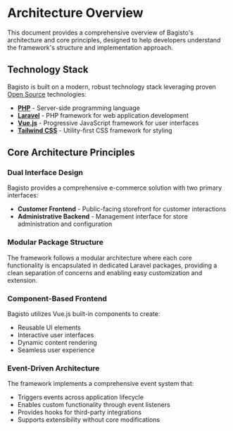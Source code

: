 # Architecture Overview

This document provides a comprehensive overview of Bagisto's architecture and core principles, designed to help developers understand the framework's structure and implementation approach.

## Technology Stack

Bagisto is built on a modern, robust technology stack leveraging proven [Open Source](https://en.wikipedia.org/wiki/Open_source) technologies:

- **[PHP](https://php.net)** - Server-side programming language
- **[Laravel](https://laravel.com)** - PHP framework for web application development
- **[Vue.js](https://vuejs.org/)** - Progressive JavaScript framework for user interfaces
- **[Tailwind CSS](https://tailwindcss.com/)** - Utility-first CSS framework for styling

## Core Architecture Principles

### Dual Interface Design

Bagisto provides a comprehensive e-commerce solution with two primary interfaces:

- **Customer Frontend** - Public-facing storefront for customer interactions
- **Administrative Backend** - Management interface for store administration and configuration

### Modular Package Structure

The framework follows a modular architecture where each core functionality is encapsulated in dedicated Laravel packages, providing a clean separation of concerns and enabling easy customization and extension.

### Component-Based Frontend

Bagisto utilizes Vue.js built-in components to create:

- Reusable UI elements
- Interactive user interfaces
- Dynamic content rendering
- Seamless user experience

### Event-Driven Architecture

The framework implements a comprehensive event system that:

- Triggers events across application lifecycle
- Enables custom functionality through event listeners
- Provides hooks for third-party integrations
- Supports extensibility without core modifications
